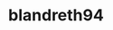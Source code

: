 ---
layout: pid
title: blandreth94
owner: blandreth94
license: MIT
site: http://www.brandonlandreth.com/
source: https://github.com/blandreth94
---